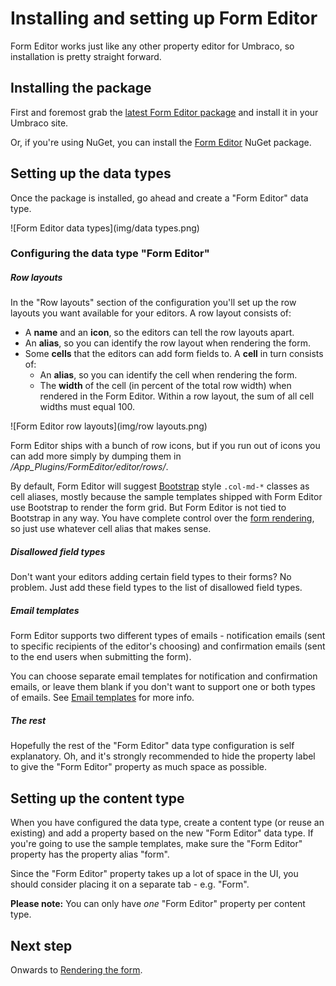 # Installing and setting up Form Editor
Form Editor works just like any other property editor for Umbraco, so installation is pretty straight forward. 

## Installing the package
First and foremost grab the [latest Form Editor package](https://github.com/kjac/FormEditor/releases) and install it in your Umbraco site.

Or, if you're using NuGet, you can install the [Form Editor](https://www.nuget.org/packages/FormEditor/) NuGet package. 

## Setting up the data types
Once the package is installed, go ahead and create a "Form Editor" data type. 

![Form Editor data types](img/data types.png)

### Configuring the data type "Form Editor"

##### Row layouts
In the "Row layouts" section of the configuration you'll set up the row layouts you want available for your editors. A row layout consists of:
* A **name** and an **icon**, so the editors can tell the row layouts apart.
* An **alias**, so you can identify the row layout when rendering the form.
* Some **cells** that the editors can add form fields to. A **cell** in turn consists of:
    * An **alias**, so you can identify the cell when rendering the form. 
    * The **width** of the cell (in percent of the total row width) when rendered in the Form Editor. Within a row layout, the sum of all cell widths must equal 100.

![Form Editor row layouts](img/row layouts.png)

Form Editor ships with a bunch of row icons, but if you run out of icons you can add more simply by dumping them in */App_Plugins/FormEditor/editor/rows/*.

By default, Form Editor will suggest [Bootstrap](http://getbootstrap.com/css/#grid) style `.col-md-*` classes as cell aliases, mostly because the sample templates shipped with Form Editor use Bootstrap to render the form grid. But Form Editor is not tied to Bootstrap in any way. You have complete control over the [form rendering](render.md), so just use whatever cell alias that makes sense. 

##### Disallowed field types
Don't want your editors adding certain field types to their forms? No problem. Just add these field types to the list of disallowed field types.

##### Email templates
Form Editor supports two different types of emails - notification emails (sent to specific recipients of the editor's choosing) and confirmation emails (sent to the end users when submitting the form).

You can choose separate email templates for notification and confirmation emails, or leave them blank if you don't want to support one or both types of emails. See [Email templates](emails.md) for more info.

##### The rest
Hopefully the rest of the "Form Editor" data type configuration is self explanatory. Oh, and it's strongly recommended to hide the property label to give the "Form Editor" property as much space as possible.

## Setting up the content type
When you have configured the data type, create a content type (or reuse an existing) and add a property based on the new "Form Editor" data type. If you're going to use the sample templates, make sure the "Form Editor" property has the property alias "form".

Since the "Form Editor" property takes up a lot of space in the UI, you should consider placing it on a separate tab - e.g. "Form".

**Please note:** You can only have *one* "Form Editor" property per content type.

## Next step
Onwards to [Rendering the form](render.md).
